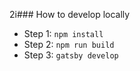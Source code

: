 2i### How to develop locally 
- Step 1: `npm install`
- Step 2: `npm run build`
- Step 3: `gatsby develop`


